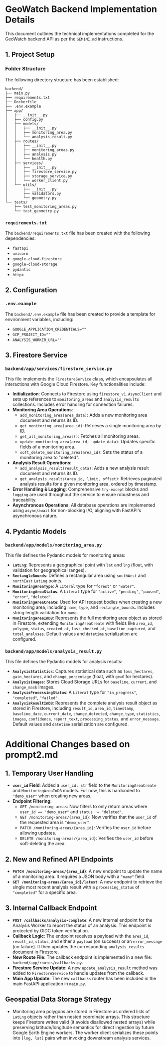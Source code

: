 # GeoWatch Backend Implementation Details

This document outlines the technical implementations completed for the GeoWatch backend API as per the `GEMINI.md` instructions.

## 1. Project Setup

### Folder Structure
The following directory structure has been established:
```
backend/
├── main.py
├── requirements.txt
├── Dockerfile
├── .env.example
├── app/
│   ├── __init__.py
│   ├── config.py
│   ├── models/
│   │   ├── __init__.py
│   │   ├── monitoring_area.py
│   │   └── analysis_result.py
│   ├── routes/
│   │   ├── __init__.py
│   │   ├── monitoring_areas.py
│   │   ├── analysis.py
│   │   └── health.py
│   ├── services/
│   │   ├── __init__.py
│   │   ├── firestore_service.py
│   │   ├── storage_service.py
│   │   └── worker_client.py
│   └── utils/
│       ├── __init__.py
│       ├── validators.py
│       └── geometry.py
└── tests/
    ├── test_monitoring_areas.py
    └── test_geometry.py
```

### `requirements.txt`
The `backend/requirements.txt` file has been created with the following dependencies:
- `fastapi`
- `uvicorn`
- `google-cloud-firestore`
- `google-cloud-storage`
- `pydantic`
- `httpx`

## 2. Configuration

### `.env.example`
The `backend/.env.example` file has been created to provide a template for environment variables, including:
- `GOOGLE_APPLICATION_CREDENTIALS=""`
- `GCP_PROJECT_ID=""`
- `ANALYSIS_WORKER_URL=""`

## 3. Firestore Service

### `backend/app/services/firestore_service.py`
This file implements the `FirestoreService` class, which encapsulates all interactions with Google Cloud Firestore. Key functionalities include:
-   **Initialization**: Connects to Firestore using `firestore_v1.AsyncClient` and sets up references to `monitoring_areas` and `analysis_results` collections. Includes error handling for connection failures.
-   **Monitoring Area Operations**:
    -   `add_monitoring_area(area_data)`: Adds a new monitoring area document and returns its ID.
    -   `get_monitoring_area(area_id)`: Retrieves a single monitoring area by ID.
    -   `get_all_monitoring_areas()`: Fetches all monitoring areas.
    -   `update_monitoring_area(area_id, update_data)`: Updates specific fields of a monitoring area.
    -   `soft_delete_monitoring_area(area_id)`: Sets the status of a monitoring area to "deleted".
-   **Analysis Result Operations**:
    -   `add_analysis_result(result_data)`: Adds a new analysis result document and returns its ID.
    -   `get_analysis_results(area_id, limit, offset)`: Retrieves paginated analysis results for a given monitoring area, ordered by timestamp.
-   **Error Handling & Logging**: Comprehensive `try-except` blocks and `logging` are used throughout the service to ensure robustness and traceability.
-   **Asynchronous Operations**: All database operations are implemented using `async/await` for non-blocking I/O, aligning with FastAPI's asynchronous nature.

## 4. Pydantic Models

### `backend/app/models/monitoring_area.py`
This file defines the Pydantic models for monitoring areas:
-   **`LatLng`**: Represents a geographical point with `lat` and `lng` (float, with validation for geographical ranges).
-   **`RectangleBounds`**: Defines a rectangular area using `southWest` and `northEast` `LatLng` points.
-   **`MonitoringAreaType`**: A `Literal` type for `"forest"` or `"water"`.
-   **`MonitoringAreaStatus`**: A `Literal` type for `"active"`, `"pending"`, `"paused"`, `"error"`, `"deleted"`.
-   **`MonitoringAreaCreate`**: Used for API request bodies when creating a new monitoring area, including `name`, `type`, and `rectangle_bounds`. Includes string length validation for `name`.
-   **`MonitoringAreaInDB`**: Represents the full monitoring area object as stored in Firestore, extending `MonitoringAreaCreate` with fields like `area_id`, `polygon`, `status`, `created_at`, `last_checked_at`, `baseline_captured`, and `total_analyses`. Default values and `datetime` serialization are configured.

### `backend/app/models/analysis_result.py`
This file defines the Pydantic models for analysis results:
-   **`AnalysisStatistics`**: Captures statistical data such as `loss_hectares`, `gain_hectares`, and `change_percentage` (float, with `ge=0` for hectares).
-   **`AnalysisImages`**: Stores Cloud Storage URLs for `baseline`, `current`, and `change_mask` images.
-   **`AnalysisProcessingStatus`**: A `Literal` type for `"in_progress"`, `"completed"`, `"failed"`.
-   **`AnalysisResultInDB`**: Represents the complete analysis result object as stored in Firestore, including `result_id`, `area_id`, `timestamp`, `baseline_date`, `current_date`, `change_detected`, `change_type`, `statistics`, `images`, `confidence`, `report_text`, `processing_status`, and `error_message`. Default values and `datetime` serialization are configured.

# Additional Changes based on prompt2.md

## 1. Temporary User Handling

- **`user_id` Field**: Added a `user_id: str` field to the `MonitoringAreaCreate` and `MonitoringAreaInDB` models. For now, this is hardcoded to `"demo_user"` when creating new areas.
- **Endpoint Filtering**:
    - `GET /monitoring-areas`: Now filters to only return areas where `user_id == "demo_user"` and `status != "deleted"`.
    - `GET /monitoring-areas/{area_id}`: Now verifies that the `user_id` of the requested area is `"demo_user"`.
    - `PATCH /monitoring-areas/{area_id}`: Verifies the `user_id` before allowing updates.
    - `DELETE /monitoring-areas/{area_id}`: Verifies the `user_id` before soft-deleting the area.

## 2. New and Refined API Endpoints

- **`PATCH /monitoring-areas/{area_id}`**: A new endpoint to update the name of a monitoring area. It requires a JSON body with a `"name"` field.
- **`GET /monitoring-areas/{area_id}/latest`**: A new endpoint to retrieve the single most recent analysis result with a `processing_status` of `"completed"` for a specific area.

## 3. Internal Callback Endpoint

- **`POST /callbacks/analysis-complete`**: A new internal endpoint for the Analysis Worker to report the status of an analysis. This endpoint is protected by OIDC token verification.
- **Callback Logic**: The endpoint receives a payload with the `area_id`, `result_id`, `status`, and either a `payload` (on success) or an `error_message` (on failure). It then updates the corresponding `analysis_results` document in Firestore.
- **New Route File**: The callback endpoint is implemented in a new file: `backend/app/routes/callbacks.py`.
- **Firestore Service Update**: A new `update_analysis_result` method was added to `FirestoreService` to handle updates from the callback.
- **Main App Update**: The new `callbacks` router has been included in the main FastAPI application in `main.py`.

## Geospatial Data Storage Strategy

- Monitoring area polygons are stored in Firestore as ordered lists of `LatLng` objects rather than nested coordinate arrays. This structure keeps Firestore writes valid (it avoids disallowed nested arrays) while preserving latitude/longitude semantics for direct ingestion by future Google Earth Engine workers. The worker client serializes these points into `[lng, lat]` pairs when invoking downstream analysis services.